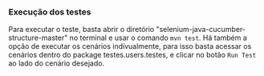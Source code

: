 ### Execução dos testes

Para executar o teste, basta abrir o diretório "selenium-java-cucumber-structure-master" no terminal e usar o comando `mvn test`. 
Há também a opção de executar os cenários indivualmente, para isso basta acessar os cenários dentro do package testes.users.testes, e clicar
no botão `Run Test` ao lado do cenário desejado.